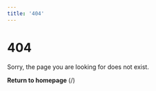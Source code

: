 ```yaml
---
title: '404'
---
```


# 404

Sorry, the page you are looking for does not exist.

**Return to homepage** (/)